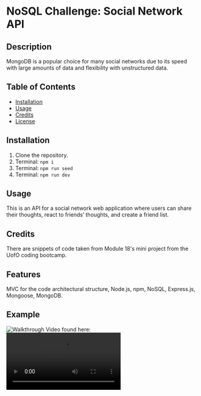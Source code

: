 # NoSQL Challenge: Social Network API

## Description

MongoDB is a popular choice for many social networks due to its speed with large amounts of data and flexibility with unstructured data.

## Table of Contents

- [Installation](#installation)
- [Usage](#usage)
- [Credits](#credits)
- [License](#license)

## Installation

1. Clone the repository.
2. Terminal: `npm i`
3. Terminal: `npm run seed`
4. Terminal: `npm run dev`

## Usage

This is an API for a social network web application where users can share their thoughts, react to friends’ thoughts, and create a friend list.

## Credits

There are snippets of code taken from Module 18's mini project from the UofO coding bootcamp.

## Features

MVC for the code architectural structure, Node.js, npm, NoSQL, Express.js, Mongoose, MongoDB.

## Example

![Walkthrough](assets/walkthrough.gif)
Video found here: <video src="assets/walkthrough.mp4" controls title="Title"></video>
